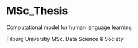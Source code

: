# MSc_Thesis
Computational model for human language learning

Tilburg Universtiy
MSc. Data Science & Society
